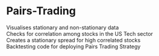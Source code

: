 # Pairs-Trading
Visualises stationary and non-stationary data  
Checks for correlation among stocks in the US Tech sector  
Creates a stationary spread for high correlated stocks  
Backtesting code for deploying Pairs Trading Strategy

